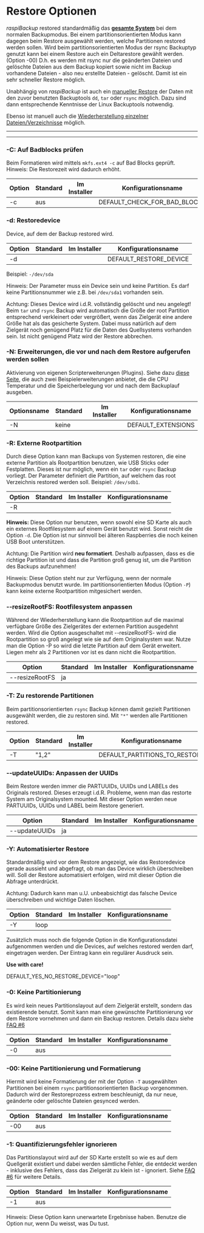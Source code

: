 # Restore Optionen

*raspiBackup* restored standardmäßig das [**gesamte System**](restore-intro.md) bei dem normalen Backupmodus.
Bei einem partitionsorientierten Modus kann dagegen beim Restore ausgewählt werden, welche Partitionen restored
werden sollen. Wird beim partitionsorientierten Modus
der rsync Backuptyp genutzt kann bei einem Restore auch ein Deltarestore gewählt werden. (Option -00)
D.h. es werden mit rsync nur die geänderten Dateien und gelöschte Dateien aus dem Backup
kopiert sowie nicht im Backup vorhandene Dateien - also neu erstellte Dateien - gelöscht.
Damit ist ein sehr schneller Restore möglich.

Unabhängig von *raspiBackup* ist auch ein [manueller Restore](manual-restore.md)
der Daten mit den zuvor benutzten Backuptools `dd`, `tar` oder `rsync` möglich.
Dazu sind dann entsprechende Kenntnisse der Linux Backuptools notwendig.

Ebenso ist manuell auch die [Wiederherstellung einzelner Dateien/Verzeichnisse](how-to-retrieve-single-files-or-directories-from-the-backup.md) möglich.

------------------

<!-- toc -->

------------------

<div class="table-wrapper-for-options">

<a name="parm_C"></a>
### -C: Auf Badblocks prüfen

Beim Formatieren wird mittels `mkfs.ext4 -c` auf Bad Blocks geprüft.  
Hinweis: Die Restorezeit wird dadurch erhöht.

| Option | Standard | Im Installer | Konfigurationsname |
|--------|----------|--------------|--------------------|
| -c     |   aus    |              | DEFAULT_CHECK_FOR_BAD_BLOCKS |

<a name="parm_d"></a>
### -d: Restoredevice

Device, auf dem der Backup restored wird.

| Option | Standard | Im Installer | Konfigurationsname |
|--------|----------|--------------|--------------------|
| -d     |          |              | DEFAULT_RESTORE_DEVICE |

Beispiel: `-/dev/sda`

Hinweis:  Der Parameter muss ein Device sein und keine Partition. Es darf keine
Partitionsnummer wie z.B. bei `/dev/sda1` vorhanden sein.

Achtung: Dieses Device wird i.d.R. vollständig gelöscht und neu angelegt! Beim `tar` und
`rsync` Backup wird automatisch die Größe der root Partition entsprechend
verkleinert oder vergrößert, wenn das Zielgerät eine andere Größe
hat als das gesicherte System. Dabei muss natürlich auf dem Zielgerät noch genügend Platz für die
Daten des Quellsystems vorhanden sein. Ist nicht genügend Platz wird der Restore abbrechen.

<a name="parm_N"></a>
### -N: Erweiterungen, die vor und nach dem Restore aufgerufen werden sollen

Aktivierung von eigenen Scripterweiterungen (Plugins). Siehe dazu [diese Seite](hooks-for-own-scripts.md),
die auch zwei Beispielerweiterungen anbietet, die die CPU Temperatur und die
Speicherbelegung vor und nach dem Backuplauf ausgeben.

| Optionsname | Standard | Im Installer | Konfigurationsname |
|-------------|----------|--------------|--------------------|
| -N | keine |  | DEFAULT_EXTENSIONS |


<a name="parm_R"></a>
### -R: Externe Rootpartition

Durch diese Option kann man Backups von Systemen restoren, die eine externe
Partition als Rootpartition benutzen, wie USB Sticks oder Festplatten.
Dieses ist nur möglich, wenn ein `tar` oder `rsync` Backup vorliegt.
Der Parameter definiert die Partition, auf welchem das root Verzeichnis restored
werden soll.  Beispiel: `/dev/sdb1`.

| Option | Standard | Im Installer | Konfigurationsname |
|--------|----------|--------------|--------------------|
| -R     |          |              |                    |

**Hinweis:** Diese Option nur benutzen, wenn sowohl eine SD Karte als auch ein
externes Rootfilesystem auf einem Gerät benutzt wird. Sonst reicht die Option `-d`.
Die Option ist nur sinnvoll bei älteren Raspberries die noch keinen USB Boot unterstützen.

Achtung: Die Partition wird **neu formatiert**. Deshalb aufpassen, dass es die
richtige Partition ist und dass die Partition groß genug ist, um die Partition
des Backups aufzunehmen!

Hinweis: Diese Option steht nur zur Verfügung, wenn der normale Backupmodus
benutzt wurde. Im partitionsorientierten Modus (Option `-P`) kann keine externe
Rootpartition mitgesichert werden.

<a name="parm_resizeRootFS"></a>
### --resizeRootFS: Rootfilesystem anpassen

Während der Wiederherstellung kann die Rootpartition auf die maximal verfügbare
Größe des Zielgerätes der externen Partition ausgedehnt werden. Wird die
Option ausgeschaltet mit --resizeRootFS- wird die Rootpartition so groß
angelegt wie sie auf dem Originalsystem war. Nutze man die Option -P so wird die letzte
Partition auf dem Gerät erweitert. Liegen mehr als 2 Partitionen vor ist es dann nicht die Rootpartition.

| Option | Standard | Im Installer | Konfigurationsname |
|--------|----------|--------------|--------------------|
| --resizeRootFS     |  ja    |              |                    |

<a name="parm_T"></a>
### -T: Zu restorende Partitionen

Beim partitionsorientierten `rsync` Backup können damit
gezielt Partitionen ausgewählt werden, die zu restoren sind. Mit `"*"` werden
alle Partitionen restored.

| Option | Standard | Im Installer | Konfigurationsname |
|--------|----------|--------------|--------------------|
| -T     |   "1,2"  |              | DEFAULT_PARTITIONS_TO_RESTORE |                   |

<a name="parm_updateUUIDs"></a>
### --updateUUIDs: Anpassen der UUIDs

Beim Restore werden immer die PARTUUIDs, UUIDs und LABELs
des Originals restored. Dieses erzeugt i.d.R. Probleme, wenn man das restorte
System am Originalsystem mounted. Mit dieser Option werden neue PARTUUIDs, UUIDs und LABEL beim
Restore generiert.

| Option | Standard | Im Installer | Konfigurationsname |
|--------|----------|--------------|--------------------|
| --updateUUIDs     |  ja    |              |                    |

<a name="parm_Y"></a>
### -Y: Automatisierter Restore

Standardmäßig wird vor dem Restore angezeigt, wie das Restoredevice gerade
aussieht und abgefragt, ob man das Device wirklich überschreiben will. Soll der
Restore automatisiert erfolgen, wird mit dieser Option die Abfrage unterdrückt.

Achtung: Dadurch kann man u.U. unbeabsichtigt das falsche Device überschreiben
und wichtige Daten löschen.

| Option | Standard | Im Installer | Konfigurationsname |
|--------|----------|--------------|--------------------|
| -Y     |  loop    |              |                    |

Zusätzlich muss noch die folgende Option in die Konfigurationsdatei aufgenommen
werden und die Devices, auf welches restored werden darf, eingetragen werden.
Der Eintrag kann ein regulärer Ausdruck sein.

**Use with care!**

DEFAULT_YES_NO_RESTORE_DEVICE="loop"

<a name="parm_0"></a>
### -0: Keine Partitionierung

Es wird kein neues Partitionslayout auf dem Zielgerät erstellt, sondern das
existierende benutzt. Somit kann man eine gewünschte Partitionierung vor dem Restore vornehmen
und dann ein Backup restoren. Details dazu siehe [FAQ #6](faq.md#faq6)

| Option | Standard | Im Installer | Konfigurationsname |
|--------|----------|--------------|--------------------|
| -0     |  aus    |              |                    |

<a name="parm_00"></a>
### -00: Keine Partitionierung und Formatierung

Hiermit wird keine Formatierung der mit der Option `-T`
ausgewählten Partitionen bei einem `rsync` partitionsorientierten Backup
vorgenommen. Dadurch wird der Restoreprozess extrem beschleunigt, da nur neue,
geänderte oder gelöschte Dateien gesynced werden.

| Option | Standard | Im Installer | Konfigurationsname |
|--------|----------|--------------|--------------------|
| -00     |  aus    |              |                    |

<a name="parm_1"></a>
### -1: Quantifizierungsfehler ignorieren

Das Partitionslayout wird auf der SD Karte erstellt so wie es auf dem Quellgerät
existiert und dabei werden sämtliche Fehler, die entdeckt werden - inklusive des
Fehlers, dass das Zielgerät zu klein ist - ignoriert.  Siehe [FAQ #6](faq.md#faq6) für
weitere Details.

| Option | Standard | Im Installer | Konfigurationsname |
|--------|----------|--------------|--------------------|
| -1     |  aus    |              |                    |

Hinweis: Diese Option kann unerwartete Ergebnisse haben.
Benutze die Option nur, wenn Du weisst, was Du tust.

</div>

[.status]: restructured
